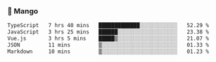 ### 🥭 Mango

<!--START_SECTION:waka-->

```txt
TypeScript   7 hrs 40 mins   █████████████░░░░░░░░░░░░   52.29 %
JavaScript   3 hrs 25 mins   ██████░░░░░░░░░░░░░░░░░░░   23.38 %
Vue.js       3 hrs 5 mins    █████▒░░░░░░░░░░░░░░░░░░░   21.07 %
JSON         11 mins         ▒░░░░░░░░░░░░░░░░░░░░░░░░   01.33 %
Markdown     10 mins         ▒░░░░░░░░░░░░░░░░░░░░░░░░   01.23 %
```

<!--END_SECTION:waka-->
